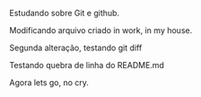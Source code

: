Estudando sobre Git e github.

Modificando arquivo criado in work, in my house.

Segunda alteração, testando git diff

Testando quebra de linha do README.md

Agora lets go, no cry.
